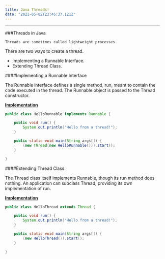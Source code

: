 ```yaml
---
title: Java Threads!
date: "2021-05-02T23:46:37.121Z"
---
```

<hr/>

###Threads in Java

    Threads are sometimes called lightweight processes. 

There are two ways to create a thread.

- Implementing a Runnable Interface.
- Extending  Thread Class.


####Implementing a Runnable Interface

The Runnable interface defines a single method, run, 
meant to contain the code executed in the thread. 
The Runnable object is passed to the Thread constructor.

<b><u>Implementation</u></b>

```java
public class HelloRunnable implements Runnable {

    public void run() {
        System.out.println("Hello from a thread!");
    }

    public static void main(String args[]) {
        (new Thread(new HelloRunnable())).start();
    }

}
```

####Extending Thread Class

The Thread class itself implements Runnable, 
though its run method does nothing. 
An application can subclass Thread,
providing its own implementation of run.

<b><u>Implementation</u></b>

```java
public class HelloThread extends Thread {

    public void run() {
        System.out.println("Hello from a thread!");
    }

    public static void main(String args[]) {
        (new HelloThread()).start();
    }

}
```


